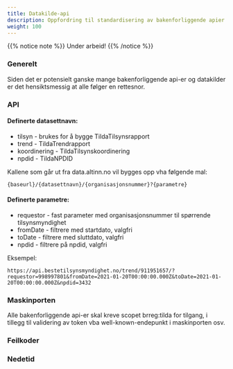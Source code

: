 ```yaml
---
title: Datakilde-api
description: Oppfordring til standardisering av bakenforliggende apier
weight: 100
---
```



{{% notice note %}}
Under arbeid!
{{% /notice %}}


### Generelt
Siden det er potensielt ganske mange bakenforliggende api-er og datakilder er det hensiktsmessig at alle følger en rettesnor.

### API


#### Definerte datasettnavn:
* tilsyn  - brukes for å bygge TildaTilsynsrapport
* trend  - TildaTrendrapport
* koordinering - TildaTilsynskoordinering
* npdid - TildaNPDID

Kallene som går ut fra data.altinn.no vil bygges opp vha følgende mal: 

```
{baseurl}/{datasettnavn}/{organisasjonsnummer}?{parametre}
```
#### Definerte parametre:
* requestor - fast parameter med organisasjonsnummer til spørrende tilsynsmyndighet
* fromDate - filtrere med startdato, valgfri
* toDate - filtrere med sluttdato, valgfri
* npdid - filtrere på npdid, valgfri
  

Eksempel:

```
https://api.bestetilsynsmyndighet.no/trend/911951657/?requestor=998997801&fromDate=2021-01-20T00:00:00.000Z&toDate=2021-01-20T00:00:00.000Z&npdid=3432
```

### Maskinporten
Alle bakenforliggende api-er skal kreve scopet brreg:tilda for tilgang, i tillegg til validering av token vba well-known-endepunkt i maskinporten osv. 

### Feilkoder

### Nedetid


